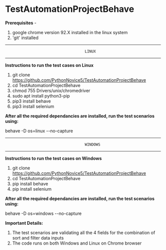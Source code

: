 # TestAutomationProjectBehave

**Prerequisites** - 
1. google chrome version 92.X installed in the linux system
2. 'git' installed 

---------------------------------------------------------------------------------------
                                        LINUX
---------------------------------------------------------------------------------------

**Instructions to run the test cases on Linux**

1. git clone https://github.com/PythonNovice5/TestAutomationProjectBehave
2. cd TestAutomationProjectBehave
3. chmod 755 Drivers/unix/chromedriver
4. sudo apt install python3-pip 
5. pip3 install behave
6. pip3 install selenium


**After all the required dependancies are installed, run the test scenarios using:**

behave -D os=linux --no-capture 


---------------------------------------------------------------------------------------
                                        WINDOWS
---------------------------------------------------------------------------------------

**Instructions to run the test cases on Windows**
1. git clone https://github.com/PythonNovice5/TestAutomationProjectBehave
2. cd TestAutomationProjectBehave
3. pip install behave
4. pip install selenium

**After all the required dependancies are installed, run the test scenarios using:**

behave -D os=windows --no-capture


**Important Details:**
1. The test scenarios are validating all the 4 fields for the combination of sort and filter data inputs
2. The code runs on both Windows and Linux on Chrome browser

